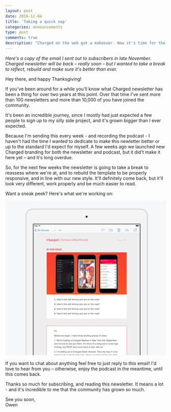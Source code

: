 ```yaml
---
layout: post
date: 2016-12-04
title: 'Taking a quick nap'
categories: announcements
type: post
comments: true
description: "Charged on the web got a makeover. Now it's time for the newsletter to get some love too, so we're taking a quick nap to get everything up to date - and even better for you."
---
```

*Here's a copy of the email I sent out to subscribers in late November. Charged newsletter will be back – really soon – but I wanted to take a break to reflect, rebuild and make sure it's better than ever.*

Hey there, and happy Thanksgiving!

If you've been around for a while you'll know what Charged newsletter has been a thing for over two years at this point. Over that time I've sent more than 100 newsletters and more than 10,000 of you have joined the community.

It's been an incredible journey, since I mostly had just expected a few people to sign up to my silly side project, and it's grown bigger than I ever expected.

Because I'm sending this every week - and recording the podcast - I haven't had the time I wanted to dedicate to make this newletter better or up to the standard I'd expect for myself. A few weeks ago we launched new Charged branding for both the newsletter and podcast, but it did't make it here yet – and it's long overdue.

So, for the next few weeks the newsletter is going to take a break to reassess where we're at, and to rebuild the template to be properly responsive, and in line with our new style. It'll definitely come back, but it'll look very different, work properly and be much easier to read.

Want a sneak peek? Here's what we're working on:

![](/assets/images/posts/ipad-newsletter.jpg)

If you want to chat about anything feel free to just reply to this email! I'd love to hear from you – otherwise, enjoy the podcast in the meantime, until this comes back.

Thanks so much for subscribing, and reading this newsletter. It means a lot - and it's incredible to me that the community has grown so much.

See you soon,<br>
Owen

